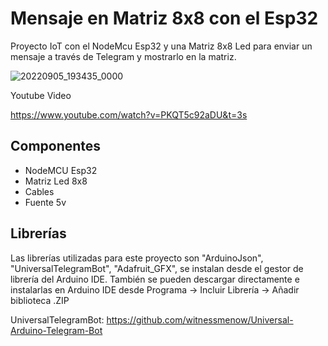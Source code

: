 # Mensaje en Matriz 8x8 con el Esp32

Proyecto IoT con el NodeMcu Esp32 y una Matriz 8x8 Led para enviar un mensaje a través de Telegram y mostrarlo en la matriz.

![20220905_193435_0000](https://user-images.githubusercontent.com/85527788/189006337-ece1defe-2f87-42a0-9365-b4cd4a6c76a8.png)

Youtube Video

https://www.youtube.com/watch?v=PKQT5c92aDU&t=3s

## Componentes

- NodeMCU Esp32
- Matriz Led 8x8
- Cables
- Fuente 5v

## Librerías

Las librerías utilizadas para este proyecto son "ArduinoJson", "UniversalTelegramBot", "Adafruit_GFX", se instalan desde el gestor de librería del Arduino IDE. También se pueden descargar directamente e instalarlas en Arduino IDE desde Programa -> Incluir Librería -> Añadir biblioteca .ZIP

UniversalTelegramBot: https://github.com/witnessmenow/Universal-Arduino-Telegram-Bot
